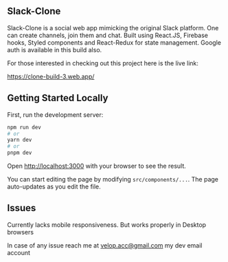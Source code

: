 ## Slack-Clone

Slack-Clone is a social web app mimicking the original Slack platform. One can create channels, join them and chat. Built using React.JS, Firebase hooks, Styled components
and React-Redux for state management. Google auth is available in this build also.

For those interested in checking out this project here is the live link:

https://clone-build-3.web.app/

## Getting Started Locally

First, run the development server:

```bash
npm run dev
# or
yarn dev
# or
pnpm dev
```

Open [http://localhost:3000](http://localhost:3000) with your browser to see the result.

You can start editing the page by modifying `src/components/...`. The page auto-updates as you edit the file.

## Issues

Currently lacks mobile responsiveness. But works properly in Desktop browsers

In case of any issue reach me at velop.acc@gmail.com my dev email account


